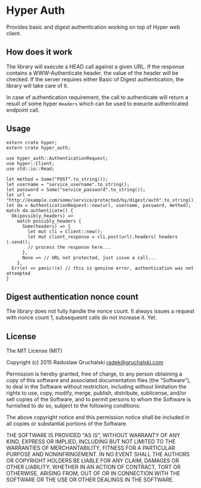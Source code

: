 # Hyper Auth

Provides basic and digest authentication working on top of Hyper web client.

## How does it work

The library will execute a HEAD call against a given URL. If the response contains a WWW-Authenticate header, the value of the header will be checked. If the server requires either Basic of Digest authentication, the library will take care of it.

In case of authentication requirement, the call to authenticate will return a result of some hyper `Headers` which can be used to exeucte authenticated endpoint call.

## Usage

    extern crate hyper;
    extern crate hyper_auth;

    use hyper_auth::AuthenticationRequest;
    use hyper::Client;
    use std::io::Read;

    let method = Some("POST".to_string());
    let username = "service_username".to_string();
    let password = Some("service_password".to_string());
    let url = "http://example.com/some/service/protected/by/digest/auth".to_string();
    let da = AuthenticationRequest::new(url, username, password, method);
    match da.authenticate() {
      Ok(possibly_headers) =>
        match possibly_headers {
          Some(headers) => {
            let mut cli = Client::new();
            let mut client_response = cli.post(url).headers( headers ).send();
            // process the response here...
          },
          None => // URL not protected, just issue a call...
        },
      Err(e) => panic!(e) // this is genuine error, authentication was not attempted 
    }

## Digest authentication nonce count

The library does not fully handle the nonce count. It always issues a request with nonce count 1, subsequesnt calls do not increase it. Yet.

## License

The MIT License (MIT)

Copyright (c) 2015 Radoslaw Gruchalski <radek@gruchalski.com>

Permission is hereby granted, free of charge, to any person obtaining a copy
of this software and associated documentation files (the "Software"), to deal
in the Software without restriction, including without limitation the rights
to use, copy, modify, merge, publish, distribute, sublicense, and/or sell
copies of the Software, and to permit persons to whom the Software is
furnished to do so, subject to the following conditions:

The above copyright notice and this permission notice shall be included in
all copies or substantial portions of the Software.

THE SOFTWARE IS PROVIDED "AS IS", WITHOUT WARRANTY OF ANY KIND, EXPRESS OR
IMPLIED, INCLUDING BUT NOT LIMITED TO THE WARRANTIES OF MERCHANTABILITY,
FITNESS FOR A PARTICULAR PURPOSE AND NONINFRINGEMENT. IN NO EVENT SHALL THE
AUTHORS OR COPYRIGHT HOLDERS BE LIABLE FOR ANY CLAIM, DAMAGES OR OTHER
LIABILITY, WHETHER IN AN ACTION OF CONTRACT, TORT OR OTHERWISE, ARISING FROM,
OUT OF OR IN CONNECTION WITH THE SOFTWARE OR THE USE OR OTHER DEALINGS IN
THE SOFTWARE.
